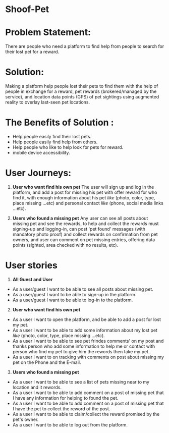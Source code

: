 # Shoof-Pet

# Problem Statement:

There are people who need a platform to find help from people to search for their lost pet for a reward.


# Solution:

Making a platform help people lost their pets to find them with the help of people in exchange for a reward, pet rewards (brokered/managed by the service), and location data points (GPS) of pet sightings using augmented reality to overlay last-seen pet locations.


# The Benefits of Solution :

- Help people easily find their lost pets.
- Help people easily find help from others.
- Help people who like to help look for pets for reward.
- mobile device accessibility.


# User Journeys:

1. **User who want find his own pet**
The user will sign up and log in the platform, and add a post for missing his pet with offer reward for who find it, with enough information about his pet *like* (photo, color, type, place missing ...etc) and personal contact *like* (phone, social media links ...etc).

2. **Users who found a missing pet**
Any user can see all posts about missing pet and see the rewards, to help and collect the rewards must signing-up and logging-in, can post 'pet found' messages (with mandatory photo proof) and collect rewards on confirmation from pet owners, and user can comment on pet missing entries, offering data points (sighted, area checked with no results, etc).


# User stories
1. **All Guest and User**

- As a user/guest I want to be able to see all posts about missing pet.
- As a user/guest I want to be able to sign-up in the platform.
- As a user/guest I want to be able to log-in to the platform.

2. **User who want find his own pet**

- As a user I want to open the platform, and be able to add a post for lost my pet.
- As a user I want to be able to add some information about my lost pet *like* (photo, color, type, place missing ...etc).
- As a user I want to be able to see pet frindes comments' on my post and thanks person who add some information to help me or contact with person who find my pet to give him the rewords then take my pet .
- As a user I want to on tracking with comments on post about missing my pet on the Phone and the E-mail.

3. **Users who found a missing pet**

- As a user I want to be able to see a list of pets missing near to my location and it rewords.
- As a user I want to be able to add comment on a post of missing pet that I have any information for helping to found the pet.
- As a user I want to be able to add comment on a post of missing pet that I have the pet to collect the reword of the post.
- As a user I want to be able to claim/collect the reward promised by the pet's owner.
- As a user I want to be able to log out from the platform.
